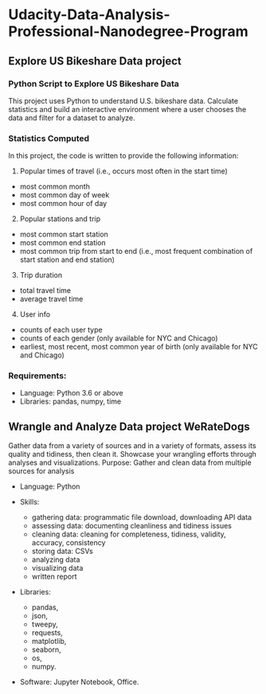 # Udacity-Data-Analysis-Professional-Nanodegree-Program

## Explore US Bikeshare Data project
### Python Script to Explore US Bikeshare Data
This project uses Python to understand U.S. bikeshare data. Calculate statistics and build an interactive environment where a user chooses the data and filter for a dataset to analyze.

### Statistics Computed

In this project, the code is written to provide the following information:

1. Popular times of travel (i.e., occurs most often in the start time)
- most common month
- most common day of week
- most common hour of day

2. Popular stations and trip
- most common start station
- most common end station
- most common trip from start to end (i.e., most frequent combination of start station and end station)

3. Trip duration
- total travel time
- average travel time

4. User info
- counts of each user type
- counts of each gender (only available for NYC and Chicago) 
- earliest, most recent, most common year of birth (only available for NYC and Chicago)

### Requirements:

* Language: Python 3.6 or above
* Libraries: pandas, numpy, time

## Wrangle and Analyze Data project WeRateDogs
Gather data from a variety of sources and in a variety of formats, assess its quality and tidiness, then clean it. Showcase your wrangling efforts through analyses and visualizations. 
Purpose: Gather and clean data from multiple sources for analysis

* Language: Python

* Skills: 

  * gathering data: programmatic file download, downloading API data
  * assessing data: documenting cleanliness and tidiness issues
  * cleaning data: cleaning for completeness, tidiness, validity, accuracy, consistency
  * storing data: CSVs
  * analyzing data
  * visualizing data 
  * written report

* Libraries: 
    - pandas, 
    - json, 
    - tweepy, 
    - requests, 
    - matplotlib, 
    - seaborn, 
    - os, 
    - numpy.

* Software: Jupyter Notebook, Office.
